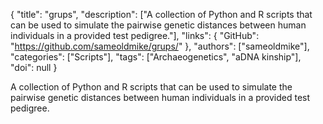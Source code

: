 {
  "title": "grups",
  "description": ["A collection of Python and R scripts that can be used to simulate the pairwise genetic distances between human individuals in a provided test pedigree."],
  "links": {
    "GitHub": "https://github.com/sameoldmike/grups/"
  },
  "authors": ["sameoldmike"],
  "categories": ["Scripts"],
  "tags": ["Archaeogenetics", "aDNA kinship"],
  "doi": null
}

<!-- Generated by csv2md.R – do not edit by hand -->

A collection of Python and R scripts that can be used to simulate the pairwise genetic distances between human individuals in a provided test pedigree.